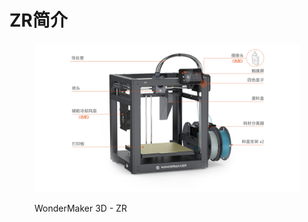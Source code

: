 # ZR简介

<figure><img src="../../../.gitbook/assets/售后线条图 (24).png" alt=""><figcaption><p>WonderMaker 3D - ZR</p></figcaption></figure>

